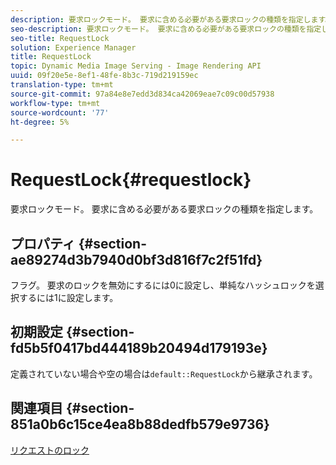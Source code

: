 ```yaml
---
description: 要求ロックモード。 要求に含める必要がある要求ロックの種類を指定します。
seo-description: 要求ロックモード。 要求に含める必要がある要求ロックの種類を指定します。
seo-title: RequestLock
solution: Experience Manager
title: RequestLock
topic: Dynamic Media Image Serving - Image Rendering API
uuid: 09f20e5e-8ef1-48fe-8b3c-719d219159ec
translation-type: tm+mt
source-git-commit: 97a84e8e7edd3d834ca42069eae7c09c00d57938
workflow-type: tm+mt
source-wordcount: '77'
ht-degree: 5%

---
```



# RequestLock{#requestlock}

要求ロックモード。 要求に含める必要がある要求ロックの種類を指定します。

## プロパティ {#section-ae89274d3b7940d0bf3d816f7c2f51fd}

フラグ。 要求のロックを無効にするには0に設定し、単純なハッシュロックを選択するには1に設定します。

## 初期設定 {#section-fd5b5f0417bd444189b20494d179193e}

定義されていない場合や空の場合は`default::RequestLock`から継承されます。

## 関連項目 {#section-851a0b6c15ce4ea8b88dedfb579e9736}

[リクエストのロック](../../../../../is-api/image-catalog/image-serving-api-ref/c-image-catalog-reference/c-attributes-reference/r-requestlock.md#reference-8bbe2f581be847d3b9fa123e8e5e94b0)
